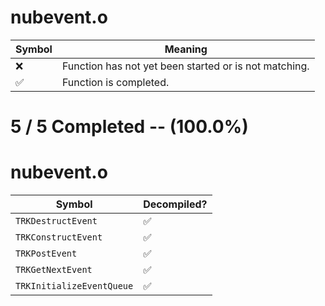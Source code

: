 # nubevent.o
| Symbol | Meaning 
| ------------- | ------------- 
| :x: | Function has not yet been started or is not matching. 
| :white_check_mark: | Function is completed. 


# 5 / 5 Completed -- (100.0%)
# nubevent.o
| Symbol | Decompiled? |
| ------------- | ------------- |
| `TRKDestructEvent` | :white_check_mark: |
| `TRKConstructEvent` | :white_check_mark: |
| `TRKPostEvent` | :white_check_mark: |
| `TRKGetNextEvent` | :white_check_mark: |
| `TRKInitializeEventQueue` | :white_check_mark: |
